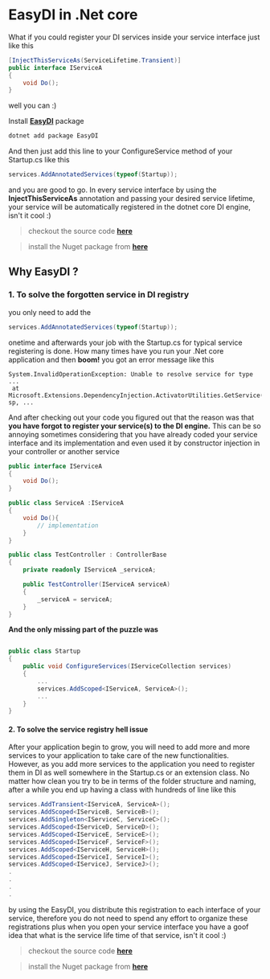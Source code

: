# EasyDI in .Net core 
What if you could register your DI services inside your service interface just like this 

```c#
[InjectThisServiceAs(ServiceLifetime.Transient)]
public interface IServiceA
{
    void Do();
}
```
well you can :) 

Install [**EasyDI**](https://www.nuget.org/packages/EasyDI) package  
```bash
dotnet add package EasyDI
```

And then just add this line to your ConfigureService method of your Startup.cs like this

```c#
services.AddAnnotatedServices(typeof(Startup));
```
and you are good to go. In every service interface by using the **InjectThisServiceAs** annotation and passing your desired service lifetime, your service will be automatically registered in the dotnet core DI engine, isn't it cool :)

>checkout the source code [**here**](https://github.com/alicommit-malp/EasyDI)

>install the Nuget package from [**here**](https://www.nuget.org/packages/EasyDI)

## Why EasyDI ?
### 1. To solve the forgotten service in DI registry
you only need to add the 

```c#
services.AddAnnotatedServices(typeof(Startup));
```
onetime and afterwards your job with the Startup.cs for typical service registering is done.
How many times have you run your .Net core application and then **boom!** you got an error message like this

```
System.InvalidOperationException: Unable to resolve service for type ... 
 at Microsoft.Extensions.DependencyInjection.ActivatorUtilities.GetService(IServiceProvider sp, ...
```
And after checking out your code you figured out that  the reason was that **you have forgot to register your service(s) to the DI engine.** This can be so annoying sometimes considering that you have already coded your service interface and its implementation and even used it by constructor injection in your controller or another service 

```c#
public interface IServiceA
{
    void Do();
}

public class ServiceA :IServiceA
{
    void Do(){
        // implementation 
    }
}

public class TestController : ControllerBase
{
    private readonly IServiceA _serviceA;

    public TestController(IServiceA serviceA)
    {
        _serviceA = serviceA;
    }
}
```
**And the only missing part of the puzzle was**
```c#

public class Startup
{
    public void ConfigureServices(IServiceCollection services)
    {
        ...
        services.AddScoped<IServiceA, ServiceA>();
        ...
    }
}
```

#### 2. To solve the service registry hell issue 
After your application begin to grow, you will need to add more and more services to your application to take care of the new functionalities. However, as you add more services to the application you need to register them in DI as well somewhere in the Startup.cs or an extension class. No matter how clean you try to be in terms of the folder structure and naming, after a while you end up having a class with hundreds of line like this 

```c#
services.AddTransient<IServiceA, ServiceA>();
services.AddScoped<IServiceB, ServiceB>();
services.AddSingleton<IServiceC, ServiceC>();
services.AddScoped<IServiceD, ServiceD>();
services.AddScoped<IServiceE, ServiceE>();
services.AddScoped<IServiceF, ServiceF>();
services.AddScoped<IServiceH, ServiceH>();
services.AddScoped<IServiceI, ServiceI>();
services.AddScoped<IServiceJ, ServiceJ>();
.
.
.
.
```
by using the EasyDI, you distribute this registration to each interface of your service, therefore you do not need to spend any effort to organize these registrations plus when you open your service interface you have a goof idea that what is the service life time of that service, isn't it cool :)


>checkout the source code [**here**](https://github.com/alicommit-malp/EasyDI)

>install the Nuget package from [**here**](https://www.nuget.org/packages/EasyDI)
